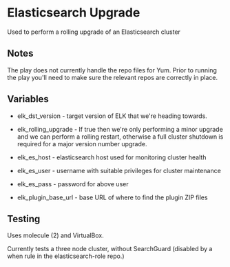 Elasticsearch Upgrade
=====================

Used to perform a rolling upgrade of an Elasticsearch cluster

Notes
-----

The play does not currently handle the repo files for Yum.
Prior to running the play you'll need to make sure the relevant repos
are correctly in place.

Variables
---------

* elk_dst_version - target version of ELK that we're heading towards.

* elk_rolling_upgrade - If true then we're only performing a minor upgrade 
and we can perform a rolling restart, otherwise a full cluster shutdown is 
required for a major version number upgrade.

* elk_es_host - elasticsearch host used for monitoring cluster health

* elk_es_user - username with suitable privileges for cluster maintenance

* elk_es_pass - password for above user

* elk_plugin_base_url - base URL of where to find the plugin ZIP files


Testing
-------

Uses molecule (2) and VirtualBox.

Currently tests a three node cluster, without SearchGuard (disabled by a when
rule in the elasticsearch-role repo.) 
